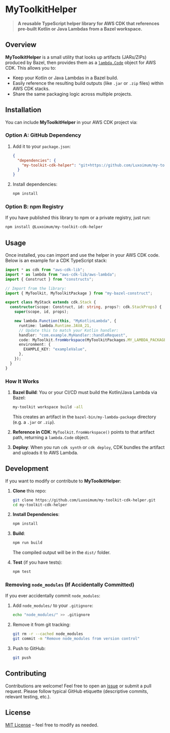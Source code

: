 # MyToolkitHelper

> **A reusable TypeScript helper library for AWS CDK that references pre-built Kotlin or Java Lambdas from a Bazel workspace.**

## Overview

**MyToolkitHelper** is a small utility that looks up artifacts (JARs/ZIPs) produced by Bazel, then provides them as a [`lambda.Code`](https://docs.aws.amazon.com/cdk/api/latest/docs/aws-lambda-readme.html) object for AWS CDK. This allows you to:

- Keep your Kotlin or Java Lambdas in a Bazel build.
- Easily reference the resulting build outputs (like `.jar` or `.zip` files) within AWS CDK stacks.
- Share the same packaging logic across multiple projects.

## Installation

You can include **MyToolkitHelper** in your AWS CDK project via:

### Option A: GitHub Dependency

1. Add it to your `package.json`:

   ```json
   {
     "dependencies": {
       "my-toolkit-cdk-helper": "git+https://github.com/Luxoimum/my-toolkit-cdk-helper.git"
     }
   }
   ```

2. Install dependencies:

   ```bash
   npm install
   ```

### Option B: npm Registry

If you have published this library to npm or a private registry, just run:

```bash
npm install @Luxoimum/my-toolkit-cdk-helper
```

## Usage

Once installed, you can import and use the helper in your AWS CDK code. Below is an example for a CDK TypeScript stack:

```ts
import * as cdk from "aws-cdk-lib";
import * as lambda from "aws-cdk-lib/aws-lambda";
import { Construct } from "constructs";

// Import from the library:
import { MyToolkit, MyToolkitPackage } from "my-bazel-construct";

export class MyStack extends cdk.Stack {
  constructor(scope: Construct, id: string, props?: cdk.StackProps) {
    super(scope, id, props);

    new lambda.Function(this, "MyKotlinLambda", {
      runtime: lambda.Runtime.JAVA_21,
      // Update this to match your Kotlin handler:
      handler: "com.example.MyHandler::handleRequest",
      code: MyToolkit.fromWorkspace(MyToolkitPackages.MY_LAMBDA_PACKAGE),
      environment: {
        EXAMPLE_KEY: "exampleValue",
      },
    });
  }
}
```

### How It Works

1. **Bazel Build**: You or your CI/CD must build the Kotlin/Java Lambda via Bazel:

   ```bash
   my-toolkit workspace build -all
   ```

   This creates an artifact in the `bazel-bin/my-lambda-package` directory (e.g. a `.jar` or `.zip`).

2. **Reference in CDK**: `MyToolkit.fromWorkspace()` points to that artifact path, returning a `lambda.Code` object.
3. **Deploy**: When you run `cdk synth` or `cdk deploy`, CDK bundles the artifact and uploads it to AWS Lambda.

## Development

If you want to modify or contribute to **MyToolkitHelper**:

1. **Clone** this repo:

   ```bash
   git clone https://github.com/Luxoimum/my-toolkit-cdk-helper.git
   cd my-toolkit-cdk-helper
   ```

2. **Install Dependencies**:

   ```bash
   npm install
   ```

3. **Build**:

   ```bash
   npm run build
   ```

   The compiled output will be in the `dist/` folder.

4. **Test** (if you have tests):
   ```bash
   npm test
   ```

### Removing `node_modules` (If Accidentally Committed)

If you ever accidentally commit `node_modules`:

1. Add `node_modules/` to your `.gitignore`:
   ```bash
   echo "node_modules/" >> .gitignore
   ```
2. Remove it from git tracking:
   ```bash
   git rm -r --cached node_modules
   git commit -m "Remove node_modules from version control"
   ```
3. Push to GitHub:
   ```bash
   git push
   ```

## Contributing

Contributions are welcome! Feel free to open an [issue](https://github.com/<org-or-username>/my-bazel-construct/issues) or submit a pull request. Please follow typical GitHub etiquette (descriptive commits, relevant testing, etc.).

## License

[MIT License](LICENSE) – feel free to modify as needed.
